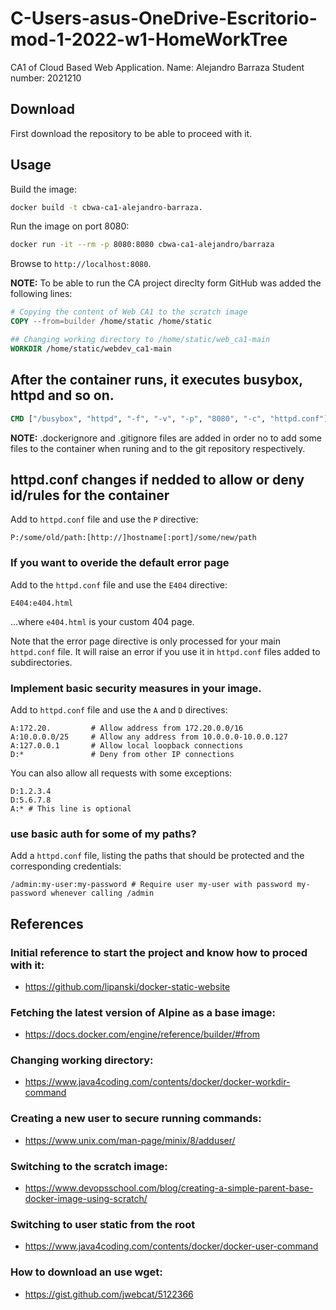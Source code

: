 # C-Users-asus-OneDrive-Escritorio-mod-1-2022-w1-HomeWorkTree

CA1 of Cloud Based Web Application.
Name: Alejandro Barraza 
Student number: 2021210

## Download

First download the repository to be able to proceed with it.

## Usage

Build the image:

```sh
docker build -t cbwa-ca1-alejandro-barraza.
```

Run the image on port 8080:

```sh
docker run -it --rm -p 8080:8080 cbwa-ca1-alejandro/barraza
```

Browse to `http://localhost:8080`.

**NOTE:** To be able to run the CA project direclty form GitHub was added the following lines:

```dockerfile
# Copying the content of Web CA1 to the scratch image
COPY --from=builder /home/static /home/static

## Changing working directory to /home/static/web_ca1-main
WORKDIR /home/static/webdev_ca1-main
```

## After the container runs, it executes busybox, httpd and so on.

```dockerfile
CMD ["/busybox", "httpd", "-f", "-v", "-p", "8080", "-c", "httpd.conf"]
```

**NOTE:** .dockerignore and .gitignore files are added in order no to add some files to the container when runing and to the git repository respectively.

## httpd.conf changes if nedded to allow or deny id/rules for the container

Add to `httpd.conf` file and use the `P` directive:

```
P:/some/old/path:[http://]hostname[:port]/some/new/path
```

### If you want to overide the default error page

Add to the `httpd.conf` file and use the `E404` directive:

```
E404:e404.html
```

...where `e404.html` is your custom 404 page.

Note that the error page directive is only processed for your main `httpd.conf` file. It will raise an error if you use it in `httpd.conf` files added to subdirectories.

### Implement basic security measures in your image.

Add to `httpd.conf` file and use the `A` and `D` directives:

```
A:172.20.         # Allow address from 172.20.0.0/16
A:10.0.0.0/25     # Allow any address from 10.0.0.0-10.0.0.127
A:127.0.0.1       # Allow local loopback connections
D:*               # Deny from other IP connections
```

You can also allow all requests with some exceptions:

```
D:1.2.3.4
D:5.6.7.8
A:* # This line is optional
```

### use basic auth for some of my paths?

Add a `httpd.conf` file, listing the paths that should be protected and the corresponding credentials:

```
/admin:my-user:my-password # Require user my-user with password my-password whenever calling /admin
```

## References

### Initial reference to start the project and know how to proced with it:

- https://github.com/lipanski/docker-static-website

### Fetching the latest version of Alpine as a base image:

- https://docs.docker.com/engine/reference/builder/#from

### Changing working directory:

- https://www.java4coding.com/contents/docker/docker-workdir-command

### Creating a new user to secure running commands:

- https://www.unix.com/man-page/minix/8/adduser/

### Switching to the scratch image:

- https://www.devopsschool.com/blog/creating-a-simple-parent-base-docker-image-using-scratch/

### Switching to user static from the root

- https://www.java4coding.com/contents/docker/docker-user-command

### How to download an use wget:

- https://gist.github.com/jwebcat/5122366
